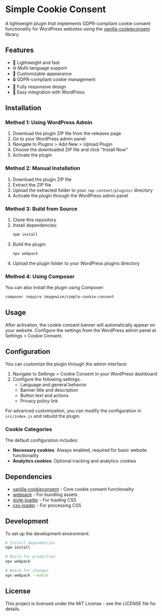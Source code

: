 # Simple Cookie Consent

A lightweight plugin that implements GDPR-compliant cookie consent functionality for WordPress websites using the [vanilla-cookieconsent](https://github.com/orestbida/cookieconsent) library.

## Features

- 🚀 Lightweight and fast
- 🌐 Multi-language support
- 🎨 Customizable appearance
- 🔒 GDPR-compliant cookie management
- 📱 Fully responsive design
- 🧩 Easy integration with WordPress

## Installation

### Method 1: Using WordPress Admin

1. Download the plugin ZIP file from the releases page
2. Go to your WordPress admin panel
3. Navigate to Plugins > Add New > Upload Plugin
4. Choose the downloaded ZIP file and click "Install Now"
5. Activate the plugin

### Method 2: Manual Installation

1. Download the plugin ZIP file
2. Extract the ZIP file
3. Upload the extracted folder to your `/wp-content/plugins/` directory
4. Activate the plugin through the WordPress admin panel

### Method 3: Build from Source

1. Clone this repository
2. Install dependencies:
   ```bash
   npm install
   ```
3. Build the plugin:
   ```bash
   npx webpack
   ```
4. Upload the plugin folder to your WordPress plugins directory

### Method 4: Using Composer

You can also install the plugin using Composer:
```bash
composer require imagewize/simple-cookie-consent
```

## Usage

After activation, the cookie consent banner will automatically appear on your website. Configure the settings from the WordPress admin panel at Settings > Cookie Consent.

## Configuration

You can customize the plugin through the admin interface:

1. Navigate to Settings > Cookie Consent in your WordPress dashboard
2. Configure the following settings:
   - Language and general behavior
   - Banner title and description
   - Button text and actions
   - Privacy policy link

For advanced customization, you can modify the configuration in `src/index.js` and rebuild the plugin.

### Cookie Categories

The default configuration includes:
- **Necessary cookies**: Always enabled, required for basic website functionality
- **Analytics cookies**: Optional tracking and analytics cookies

## Dependencies

- [vanilla-cookieconsent](https://github.com/orestbida/cookieconsent) - Core cookie consent functionality
- [webpack](https://webpack.js.org/) - For bundling assets
- [style-loader](https://webpack.js.org/loaders/style-loader/) - For loading CSS
- [css-loader](https://webpack.js.org/loaders/css-loader/) - For processing CSS

## Development

To set up the development environment:

```bash
# Install dependencies
npm install

# Build for production
npx webpack

# Watch for changes
npx webpack --watch
```

## License

This project is licensed under the MIT License - see the LICENSE file for details.